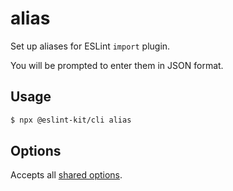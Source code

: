# alias

Set up aliases for ESLint `import` plugin.

You will be prompted to enter them in JSON format.

## Usage

```bash
$ npx @eslint-kit/cli alias
```

## Options

Accepts all [shared options](../shared-options/).

